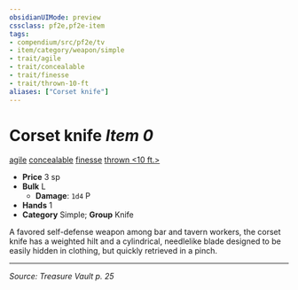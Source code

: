 ```yaml
---
obsidianUIMode: preview
cssclass: pf2e,pf2e-item
tags:
- compendium/src/pf2e/tv
- item/category/weapon/simple
- trait/agile
- trait/concealable
- trait/finesse
- trait/thrown-10-ft
aliases: ["Corset knife"]
---
```

# Corset knife *Item 0*  
[agile](agile.md "Agile Weapon Trait")  [concealable](concealable-g-g.md "Concealable Weapon Trait")  [finesse](finesse.md "Finesse Weapon Trait")  [thrown <10 ft.>](rules/traits/thrown-10-ft.md "Thrown Weapon Trait")  

- **Price** 3 sp
- **Bulk** L
  - **Damage**: `1d4` P
- **Hands** 1
- **Category** Simple; **Group** Knife 

A favored self-defense weapon among bar and tavern workers, the corset knife has a weighted hilt and a cylindrical, needlelike blade designed to be easily hidden in clothing, but quickly retrieved in a pinch.


---
*Source: Treasure Vault p. 25*
